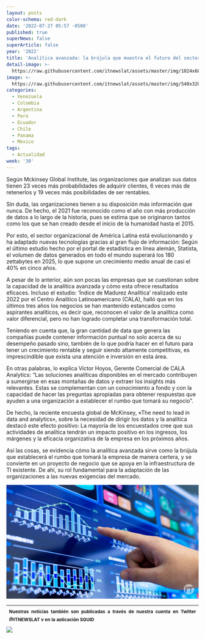```yaml
---
layout: posts
color-schema: red-dark
date: '2022-07-27 05:57 -0500'
published: true
superNews: false
superArticle: false
year: '2022'
title: 'Analítica avanzada: la brújula que muestra el futuro del sector empresarial'
detail-image: >-
  https://raw.githubusercontent.com/itnewslat/assets/master/img/1024x680/analisis-de-grafico-g.jpg
image: >-
  https://raw.githubusercontent.com/itnewslat/assets/master/img/540x320/analisis-de-grafico-p.jpg
categories:
  - Venezuela
  - Colombia
  - Argentina
  - Perú
  - Ecuador
  - Chile
  - Panama
  - Mexico
tags:
  - Actualidad
week: '30'
---
```

Según Mckinsey Global Institute, las organizaciones que analizan sus datos tienen 23 veces más probabilidades de adquirir clientes, 6 veces más de retenerlos y 19 veces más posibilidades de ser rentables.

Sin duda, las organizaciones tienen a su disposición más información que nunca. De hecho, el 2021 fue reconocido como el año con más producción de datos a lo largo de la historia, pues se estima que se originaron tantos como los que se han creado desde el inicio de la humanidad hasta el 2015.

Por esto, el sector organizacional de América Latina está evolucionando y ha adaptado nuevas tecnologías gracias al gran flujo de información: Según el último estudio hecho por el portal de estadística en línea alemán, Statista, el volumen de datos generados en todo el mundo superará los 180 zettabytes en 2025, lo que supone un crecimiento medio anual de casi el 40% en cinco años.

A pesar de lo anterior, aún son pocas las empresas que se cuestionan sobre la capacidad de la analítica avanzada y cómo esta ofrece resultados eficaces. Incluso el estudio: ‘Índice de Madurez Analítica’ realizado este 2022 por el Centro Analítico Latinoamericano (CALA), halló que en los últimos tres años los negocios se han mantenido estancados como aspirantes analíticos, es decir que, reconocen el valor de la analítica como valor diferencial, pero no han logrado completar una transformación total.

Teniendo en cuenta que, la gran cantidad de data que genera las compañías puede contener información puntual no solo acerca de su desempeño pasado sino, también de lo que podría hacer en el futuro para tener un crecimiento rentable y seguir siendo altamente competitivas, es imprescindible que exista una atención e inversión en esta área. 

En otras palabras, lo explica Víctor Hoyos, Gerente Comercial de CALA Analytics: “Las soluciones analíticas disponibles en el mercado contribuyen a sumergirse en esas montañas de datos y extraer los insights más relevantes. Estas se complementan con un conocimiento a fondo y con la capacidad de hacer las preguntas apropiadas para obtener respuestas que ayuden a una organización a establecer el rumbo que tomará su negocio”.

De hecho, la reciente encuesta global de McKinsey, «The need to lead in data and analytics», sobre la necesidad de dirigir los datos y la analítica destacó este efecto positivo: La mayoría de los encuestados cree que sus actividades de analítica tendrán un impacto positivo en los ingresos, los márgenes y la eficacia organizativa de la empresa en los próximos años.

Así las cosas, se evidencia cómo la analítica avanzada sirve como la brújula que establecerá el rumbo que tomará la empresa de manera certera, y se convierte en un proyecto de negocio que se apoya en la infraestructura de TI existente. De ahí, su rol fundamental para la adaptación de las organizaciones a las nuevas exigencias del mercado.

![](https://raw.githubusercontent.com/itnewslat/assets/master/img/540x320/analisis-de-grafico-p.jpg)

<table style="height: 42px;" width="569">
<tbody>
<tr>
<td style="text-align: justify;"><sub><strong>Nuestras noticias también son publicadas a través de nuestra cuenta en Twitter <a href="https://twitter.com/itnewslat?lang=es">@ITNEWSLAT</a> y en la aplicación <a href="https://squidapp.co/en/">SQUID</a></strong></sub></td>
</tr>
</tbody>
</table>

<img src="https://tracker.metricool.com/c3po.jpg?hash=56f88a41e39ab42c063cc51676587a04"/>
